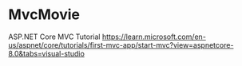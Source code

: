 # MvcMovie
 ASP.NET Core MVC Tutorial https://learn.microsoft.com/en-us/aspnet/core/tutorials/first-mvc-app/start-mvc?view=aspnetcore-8.0&tabs=visual-studio
